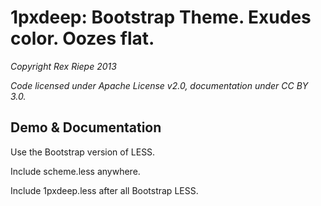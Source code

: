# 1pxdeep: Bootstrap Theme. Exudes color. Oozes flat.

_Copyright Rex Riepe 2013_

_Code licensed under Apache License v2.0, documentation under CC BY 3.0._

## Demo & Documentation

Use the Bootstrap version of LESS.

Include scheme.less anywhere.

Include 1pxdeep.less after all Bootstrap LESS.